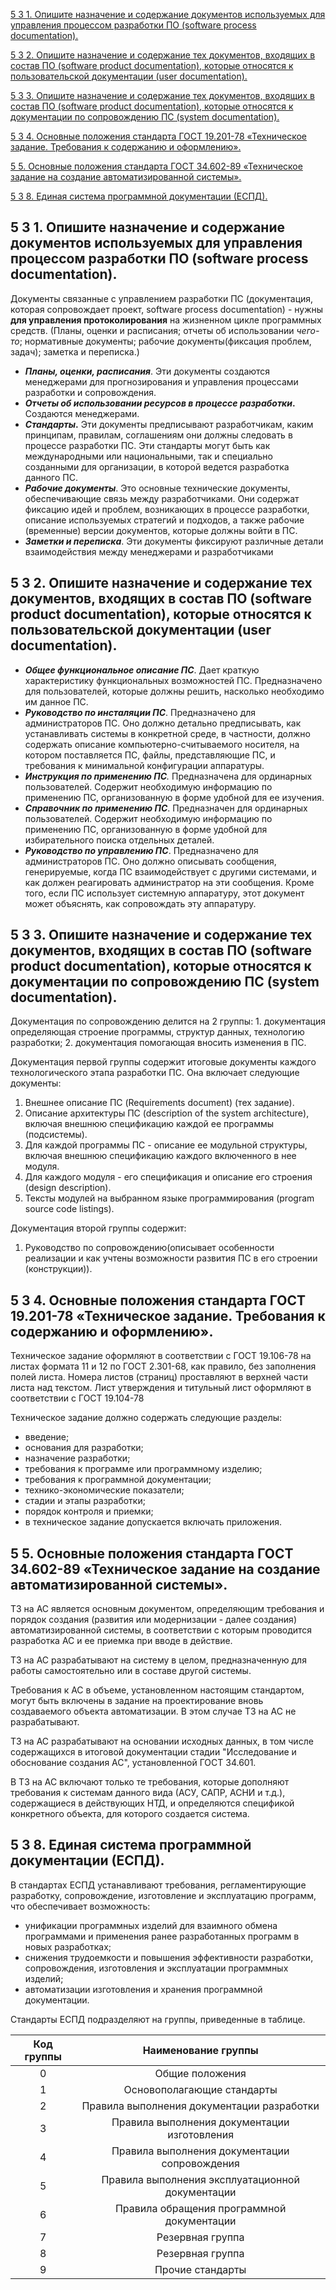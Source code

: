 [5      3      1.  Опишите назначение и содержание документов используемых для управления  процессом разработки ПО (software process documentation).](#1)

[5      3      2.  Опишите назначение и содержание тех документов, входящих в состав ПО  (software product documentation), которые относятся к пользовательской  документации (user documentation).](#2)

[ 5      3      3.  Опишите назначение и содержание тех документов, входящих в состав ПО  (software product documentation), которые относятся к документации по  сопровождению ПС (system documentation).](#3)

[ 5      3      4.  Основные положения стандарта ГОСТ 19.201-78 «Техническое задание. Требования  к содержанию и оформлению».](#4)

[ 5             5.  Основные положения стандарта ГОСТ 34.602-89 «Техническое задание на создание автоматизированной  системы».](#5)

[5    3    8. Единая система программной  документации (ЕСПД).](#6)



## <div id="1">5      3      1.  Опишите назначение и содержание документов используемых для управления  процессом разработки ПО (software process documentation).  

Документы связанные с управлением разработки ПС (документация, которая сопровождает проект, software process documentation) - нужны **для управления протоколирования** на жизненном цикле программных средств. (Планы, оценки и расписания; отчеты об использовании *чего-то*; нормативные документы; рабочие документы(фиксация проблем, задач); заметка и переписка.) 

- ***Планы, оценки, расписания***. Эти документы создаются менеджерами для прогнозирования и управления процессами разработки и сопровождения.
- ***Отчеты об использовании ресурсов в процессе разработки*.** Создаются менеджерами.
- ***Стандарты*.** Эти документы предписывают разработчикам, каким принципам, правилам, соглашениям они должны следовать в процессе разработки ПС. Эти стандарты могут быть как международными или национальными, так и специально созданными для организации, в которой ведется разработка данного ПС.
- ***Рабочие документы***. Это основные технические документы, обеспечивающие связь между разработчиками. Они содержат фиксацию идей и проблем, возникающих в процессе разработки, описание используемых стратегий и подходов, а также рабочие (временные) версии документов, которые должны войти в ПС.
- ***Заметки и переписка***. Эти документы фиксируют различные детали взаимодействия между менеджерами и разработчиками



## <div id="2">5      3      2.  Опишите назначение и содержание тех документов, входящих в состав ПО  (software product documentation), которые относятся к пользовательской  документации (user documentation).  

- ***Общее функциональное описание ПС***. Дает краткую характеристику функциональных возможностей ПС. Предназначено для пользователей, которые должны решить, насколько необходимо им данное ПС.
- ***Руководство по инсталяции ПС***. Предназначено для администраторов ПС. Оно должно детально предписывать, как устанавливать системы в конкретной среде, в частности, должно содержать описание компьютерно-считываемого носителя, на котором поставляется ПС, файлы, представляющие ПС, и требования к минимальной конфигурации аппаратуры.
- ***Инструкция по применению ПС**.* Предназначена для ординарных пользователей. Содержит необходимую информацию по применению ПС, организованную в форме удобной для ее изучения.
- ***Справочник по применению ПС***. Предназначен для ординарных пользователей. Содержит необходимую информацию по применению ПС, организованную в форме удобной для избирательного поиска отдельных деталей.
- ***Руководство по управлению ПС***. Предназначено для администраторов ПС. Оно должно описывать сообщения, генерируемые, когда ПС взаимодействует с другими системами, и как должен реагировать администратор на эти сообщения. Кроме того, если ПС использует системную аппаратуру, этот документ может объяснять, как сопровождать эту аппаратуру.



## <div id="3"> 5      3      3.  Опишите назначение и содержание тех документов, входящих в состав ПО  (software product documentation), которые относятся к документации по  сопровождению ПС (system documentation).  

Документация по сопровождению делится на 2 группы: 1. документация определяющая строение программы, структур данных, технологию разработки; 2. документация помогающая вносить изменения в ПС.

Документация первой группы содержит итоговые документы каждого технологического этапа разработки ПС. Она включает следующие документы:

1. Внешнее описание ПС (Requirements document) (тех задание).
2. Описание архитектуры ПС (description of the system architecture), включая внешнюю спецификацию каждой ее программы (подсистемы).
3. Для каждой программы ПС - описание ее модульной структуры, включая внешнюю спецификацию каждого включенного в нее модуля.
4. Для каждого модуля - его спецификация и описание его строения (design description).
5. Тексты модулей на выбранном языке программирования (program source code listings).

Документация второй группы содержит:

1. Руководство по сопровождению(описывает особенности реализации и как учтены возможности развития ПС в его строении (конструкции)).



##  <div id="4">5      3      4.  Основные положения стандарта ГОСТ 19.201-78 «Техническое задание. Требования  к содержанию и оформлению».  

Техническое задание оформляют в соответствии с ГОСТ 19.106-78 на листах формата 11 и 12 по ГОСТ 2.301-68, как правило, без заполнения полей листа. Номера листов (страниц) проставляют в верхней части листа над текстом. Лист утверждения и титульный лист оформляют в соответствии с ГОСТ 19.104-78

Техническое задание должно содержать следующие разделы:

- введение;
- основания для разработки;
- назначение разработки;
- требования к программе или программному изделию;
- требования к программной документации;
- технико-экономические показатели;
- стадии и этапы разработки;
- порядок контроля и приемки;
- в техническое задание допускается включать приложения.



## <div id="5"> 5             5.  Основные положения стандарта ГОСТ 34.602-89 «Техническое задание на создание автоматизированной  системы».  

ТЗ на АС является основным документом, определяющим требования и порядок создания (развития или модернизации - далее создания) автоматизированной системы, в соответствии с которым проводится разработка АС и ее приемка при вводе в действие.

ТЗ на АС разрабатывают на систему в целом, предназначенную для работы самостоятельно или в составе другой системы.

Требования к АС в объеме, установленном настоящим стандартом, могут быть включены в задание на проектирование вновь создаваемого объекта автоматизации. В этом случае ТЗ на АС не разрабатывают.

ТЗ на АС разрабатывают на основании исходных данных, в том числе содержащихся в итоговой документации стадии "Исследование и обоснование создания АС", установленной ГОСТ 34.601.

В ТЗ на АС включают только те требования, которые дополняют требования к системам данного вида (АСУ, САПР, АСНИ и т.д.), содержащиеся в действующих НТД, и определяются спецификой конкретного объекта, для которого создается система.



## <div id="6">5    3    8. Единая система программной  документации (ЕСПД).  

В стандартах ЕСПД устанавливают требования, регламентирующие разработку, сопровождение, изготовление и эксплуатацию программ, что обеспечивает возможность:

- унификации программных изделий для взаимного обмена программами и применения ранее разработанных программ в новых разработках;
- снижения трудоемкости и повышения эффективности разработки, сопровождения, изготовления и эксплуатации программных изделий;
- автоматизации изготовления и хранения программной документации.

Стандарты ЕСПД подразделяют на группы, приведенные в таблице.

| Код группы |               Наименование группы                |
| :--------: | :----------------------------------------------: |
|     0      |                 Общие положения                  |
|     1      |            Основополагающие стандарты            |
|     2      |    Правила выполнения документации разработки    |
|     3      |   Правила выполнения документации изготовления   |
|     4      |  Правила выполнения документации сопровождения   |
|     5      | Правила выполнения эксплуатационной документации |
|     6      |    Правила обращения программной документации    |
|     7      |                 Резервная группа                 |
|     8      |                 Резервная группа                 |
|     9      |                 Прочие стандарты                 |